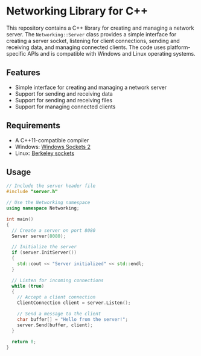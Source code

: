 # Networking Library for C++

This repository contains a C++ library for creating and managing a network server. The `Networking::Server` class provides a simple interface for creating a server socket, listening for client connections, sending and receiving data, and managing connected clients. The code uses platform-specific APIs and is compatible with Windows and Linux operating systems.

## Features
- Simple interface for creating and managing a network server
- Support for sending and receiving data
- Support for sending and receiving files
- Support for managing connected clients

## Requirements
- A C++11-compatible compiler
- Windows: [Windows Sockets 2](https://en.wikipedia.org/wiki/Windows_Sockets)
- Linux: [Berkeley sockets](https://en.wikipedia.org/wiki/Berkeley_sockets)

## Usage

```cpp
// Include the server header file
#include "server.h"

// Use the Networking namespace
using namespace Networking;

int main()
{
  // Create a server on port 8080
  Server server(8080);

  // Initialize the server
  if (server.InitServer())
  {
    std::cout << "Server initialized" << std::endl;
  }

  // Listen for incoming connections
  while (true)
  {
    // Accept a client connection
    ClientConnection client = server.Listen();

    // Send a message to the client
    char buffer[] = "Hello from the server!";
    server.Send(buffer, client);
  }

  return 0;
}
```
